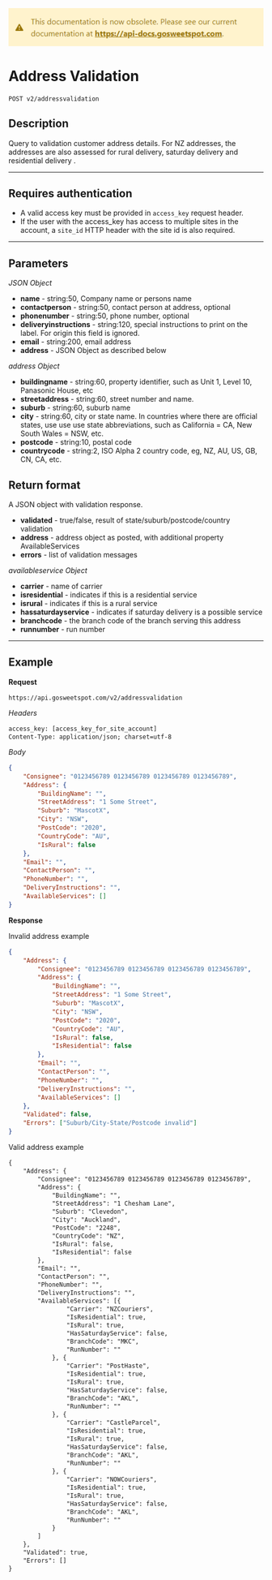 [![](../obsolete-banner.png)](https://api-docs.gosweetspot.com/)

# Address Validation

    POST v2/addressvalidation

## Description
Query to validation customer address details.
For NZ addresses, the addresses are also assessed for rural delivery, saturday delivery and residential delivery .

***

## Requires authentication
* A valid access key must be provided in `access_key` request header.
* If the user with the access_key has access to multiple sites in the account, a `site_id` HTTP header with the site id is also required.

***

## Parameters

*JSON Object*
- **name** - string:50, Company name or persons name
- **contactperson** - string:50, contact person at address, optional
- **phonenumber** - string:50, phone number, optional
- **deliveryinstructions** - string:120, special instructions to print on the label. For origin this field is ignored.
- **email** - string:200, email address
- **address** - JSON Object as described below

*address Object*
- **buildingname** - string:60, property identifier, such as Unit 1, Level 10, Panasonic House, etc
- **streetaddress** - string:60, street number and name. 
- **suburb** - string:60, suburb name
- **city** - string:60, city or state name. In countries where there are official states, use use use state abbreviations, such as California = CA, New South Wales = NSW, etc.
- **postcode** - string:10, postal code
- **countrycode** - string:2, ISO Alpha 2 country code, eg, NZ, AU, US, GB, CN, CA, etc.



## Return format
A JSON object with validation response.

- **validated** - true/false, result of state/suburb/postcode/country validation
- **address** - address object as posted, with additional property AvailableServices
- **errors** - list of validation messages

*availableservice Object*
- **carrier** - name of carrier
- **isresidential** - indicates if this is a residential service
- **isrural** - indicates if this is a rural service
- **hassaturdayservice** - indicates if saturday delivery is a possible service
- **branchcode** - the branch code of the branch serving this address
- **runnumber** - run number

***

## Example
**Request**

    https://api.gosweetspot.com/v2/addressvalidation

*Headers*

    access_key: [access_key_for_site_account]
    Content-Type: application/json; charset=utf-8

    

*Body*
``` json
{
	"Consignee": "0123456789 0123456789 0123456789 0123456789",
	"Address": {
		"BuildingName": "",
		"StreetAddress": "1 Some Street",
		"Suburb": "MascotX",
		"City": "NSW",
		"PostCode": "2020",
		"CountryCode": "AU",
		"IsRural": false
	},
	"Email": "",
	"ContactPerson": "",
	"PhoneNumber": "",
	"DeliveryInstructions": "",
	"AvailableServices": []
}
```


**Response** 

Invalid address example
``` json
{
	"Address": {
		"Consignee": "0123456789 0123456789 0123456789 0123456789",
		"Address": {
			"BuildingName": "",
			"StreetAddress": "1 Some Street",
			"Suburb": "MascotX",
			"City": "NSW",
			"PostCode": "2020",
			"CountryCode": "AU",
			"IsRural": false,
			"IsResidential": false
		},
		"Email": "",
		"ContactPerson": "",
		"PhoneNumber": "",
		"DeliveryInstructions": "",
		"AvailableServices": []
	},
	"Validated": false,
	"Errors": ["Suburb/City-State/Postcode invalid"]
}

```
Valid address example

```
{
	"Address": {
		"Consignee": "0123456789 0123456789 0123456789 0123456789",
		"Address": {
			"BuildingName": "",
			"StreetAddress": "1 Chesham Lane",
			"Suburb": "Clevedon",
			"City": "Auckland",
			"PostCode": "2248",
			"CountryCode": "NZ",
			"IsRural": false,
			"IsResidential": false
		},
		"Email": "",
		"ContactPerson": "",
		"PhoneNumber": "",
		"DeliveryInstructions": "",
		"AvailableServices": [{
				"Carrier": "NZCouriers",
				"IsResidential": true,
				"IsRural": true,
				"HasSaturdayService": false,
				"BranchCode": "MKC",
				"RunNumber": ""
			}, {
				"Carrier": "PostHaste",
				"IsResidential": true,
				"IsRural": true,
				"HasSaturdayService": false,
				"BranchCode": "AKL",
				"RunNumber": ""
			}, {
				"Carrier": "CastleParcel",
				"IsResidential": true,
				"IsRural": true,
				"HasSaturdayService": false,
				"BranchCode": "AKL",
				"RunNumber": ""
			}, {
				"Carrier": "NOWCouriers",
				"IsResidential": true,
				"IsRural": true,
				"HasSaturdayService": false,
				"BranchCode": "AKL",
				"RunNumber": ""
			}
		]
	},
	"Validated": true,
	"Errors": []
}
```
